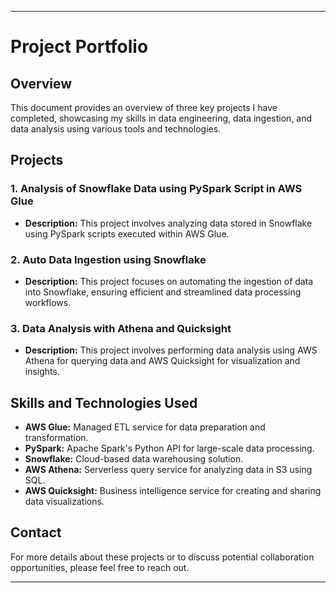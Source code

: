 

---

# Project Portfolio

## Overview
This document provides an overview of three key projects I have completed, showcasing my skills in data engineering, data ingestion, and data analysis using various tools and technologies.

## Projects

### 1. Analysis of Snowflake Data using PySpark Script in AWS Glue
- **Description:** This project involves analyzing data stored in Snowflake using PySpark scripts executed within AWS Glue.


### 2. Auto Data Ingestion using Snowflake
- **Description:** This project focuses on automating the ingestion of data into Snowflake, ensuring efficient and streamlined data processing workflows.


### 3. Data Analysis with Athena and Quicksight
- **Description:** This project involves performing data analysis using AWS Athena for querying data and AWS Quicksight for visualization and insights.


## Skills and Technologies Used
- **AWS Glue:** Managed ETL service for data preparation and transformation.
- **PySpark:** Apache Spark's Python API for large-scale data processing.
- **Snowflake:** Cloud-based data warehousing solution.
- **AWS Athena:** Serverless query service for analyzing data in S3 using SQL.
- **AWS Quicksight:** Business intelligence service for creating and sharing data visualizations.

## Contact
For more details about these projects or to discuss potential collaboration opportunities, please feel free to reach out.

---

